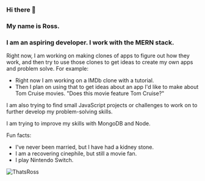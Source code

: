 ### Hi there 👋

### My name is Ross.
### I am an aspiring developer. I work with the MERN stack.

Right now, I am working on making clones of apps to figure out how they work, and then try to use those clones to get ideas to create my own apps and problem solve. 
For example: 
- Right now I am working on a IMDb clone with a tutorial.
- Then I plan on using that to get ideas about an app I'd like to make about Tom Cruise movies. "Does this movie feature Tom Cruise?" 

I am also trying to find small JavaScript projects or challenges to work on to further develop my problem-solving skills.

I am trying to improve my skills with MongoDB and Node.  

Fun facts: 
- I've never been married, but I have had a kidney stone. 
- I am a recovering cinephile, but still a movie fan. 
- I play Nintendo Switch.

![ThatsRoss](https://github.com/RossaMania/RossaMania/assets/98660173/fdce143e-caa1-4cf0-8280-db112facebb0)

<!--
**RossaMania/RossaMania** is a ✨ _special_ ✨ repository because its `README.md` (this file) appears on your GitHub profile.

Here are some ideas to get you started:

- 🔭 I’m currently working on ...
- 🌱 I’m currently learning ...
- 👯 I’m looking to collaborate on ...
- 🤔 I’m looking for help with ...
- 💬 Ask me about ...
- 📫 How to reach me: ...
- 😄 Pronouns: ...
- ⚡ Fun fact: ...
-->
